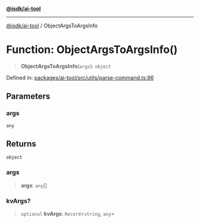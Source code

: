 [**@isdk/ai-tool**](../README.md)

***

[@isdk/ai-tool](../globals.md) / ObjectArgsToArgsInfo

# Function: ObjectArgsToArgsInfo()

> **ObjectArgsToArgsInfo**(`args`): `object`

Defined in: [packages/ai-tool/src/utils/parse-command.ts:86](https://github.com/isdk/ai-tool.js/blob/b0ee9498dddfa5222989cf00502bb34c601df743/src/utils/parse-command.ts#L86)

## Parameters

### args

`any`

## Returns

`object`

### args

> **args**: `any`[]

### kvArgs?

> `optional` **kvArgs**: `Record`\<`string`, `any`\>
